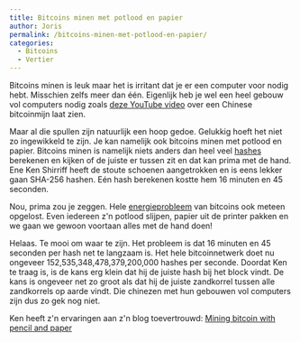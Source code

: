 ```yaml
---
title: Bitcoins minen met potlood en papier
author: Joris
permalink: /bitcoins-minen-met-potlood-en-papier/
categories:
  - Bitcoins
  - Vertier
---
```


Bitcoins minen is leuk maar het is irritant dat je er een computer voor nodig hebt. Misschien zelfs meer dan één. Eigenlijk heb je wel een heel gebouw vol computers nodig zoals [deze YouTube video](https://www.youtube.com/watch?v=K8kua5B5K3I) over een Chinese bitcoinmijn laat zien.

Maar al die spullen zijn natuurlijk een hoop gedoe. Gelukkig hoeft het niet zo ingewikkeld te zijn. Je kan namelijk ook bitcoins minen met potlood en papier. Bitcoins minen is namelijk niets anders dan heel veel [hashes](https://nl.wikipedia.org/wiki/Hashfunctie) berekenen en kijken of de juiste er tussen zit en dat kan prima met de hand. Ene Ken Shirriff heeft de stoute schoenen aangetrokken en is eens lekker gaan SHA-256 hashen. Eén hash berekenen kostte hem 16 minuten en 45 seconden.

Nou, prima zou je zeggen. Hele [energieprobleem](https://www.cnbc.com/2021/02/05/bitcoin-btc-surge-renews-worries-about-its-massive-carbon-footprint.html) van bitcoins ook meteen opgelost. Even iedereen z'n potlood slijpen, papier uit de printer pakken en we gaan we gewoon voortaan alles met de hand doen!

Helaas. Te mooi om waar te zijn. Het probleem is dat 16 minuten en 45 seconden per hash net te langzaam is. Het hele bitcoinnetwerk doet nu ongeveer 152,535,348,478,379,200,000 hashes per seconde. Doordat Ken te traag is, is de kans erg klein dat hij de juiste hash bij het block vindt. De kans is ongeveer net zo groot als dat hij de juiste zandkorrel tussen alle zandkorrels op aarde vindt. Die chinezen met hun gebouwen vol computers zijn dus zo gek nog niet.

Ken heeft z'n ervaringen aan z'n blog toevertrouwd: [Mining bitcoin with pencil and paper](http://www.righto.com/2014/09/mining-bitcoin-with-pencil-and-paper.html?m=1) 
